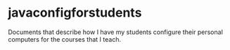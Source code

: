 # javaconfigforstudents
Documents that describe how I have my students configure their personal computers for the courses that I teach.
